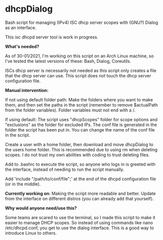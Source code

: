 # dhcpDialog
Bash script for managing (IPv4) ISC dhcp server scopes with (GNU?) Dialog as an interface.

This isc dhcpd server tool is work in progress.

**What's needed?**

As of 30-01/2021, I'm working on this script on an Arch Linux machine, so I've tested the latest versions of these: Bash, Dialog, Coreutils.

ISCs dhcp server is necessarily not needed as this script only creates a file that the dhcp server can use. This script does not touch the dhcp server configuration file.

**Manual intervention:**

If not using default folder path: Make the folders where you want to make them, and then set the paths in the script (remember to remove $actualPath from the folder variables). Folder variables must not end with a /.

If using default: The script uses "dhcpScopes" folder for scope options and "exclusions" as the folder for excluded IPs. The conf file is generated in the folder the script has been put in. You can change the name of the conf file in the script. 

Create a user with a home folder, then download and move dhcpDialog to the users home folder. This is recommended due to using rm when deleting scopes. I do not trust my own abilities with coding to trust deleting files.

Add to .bashrc to execute the script, so anyone who logs in is greeted with the interface, instead of needing to run the script manually.

Add 'include "/path/to/conf/file";' at the end of the dhcpd configuration file (or in the middle).



**Currently working on**: Making the script more readable and better. Update from the interface on different distros (you can already add that yourself).

**Why would anyone need/use this?**

Some teams are scared to use the terminal, so I made this script to make it easier to manage DHCP scopes. So instead of using commands like nano /etc/dhcpd.conf, you get to use the dialog interface. This is a good way to introduce Linux to others.
